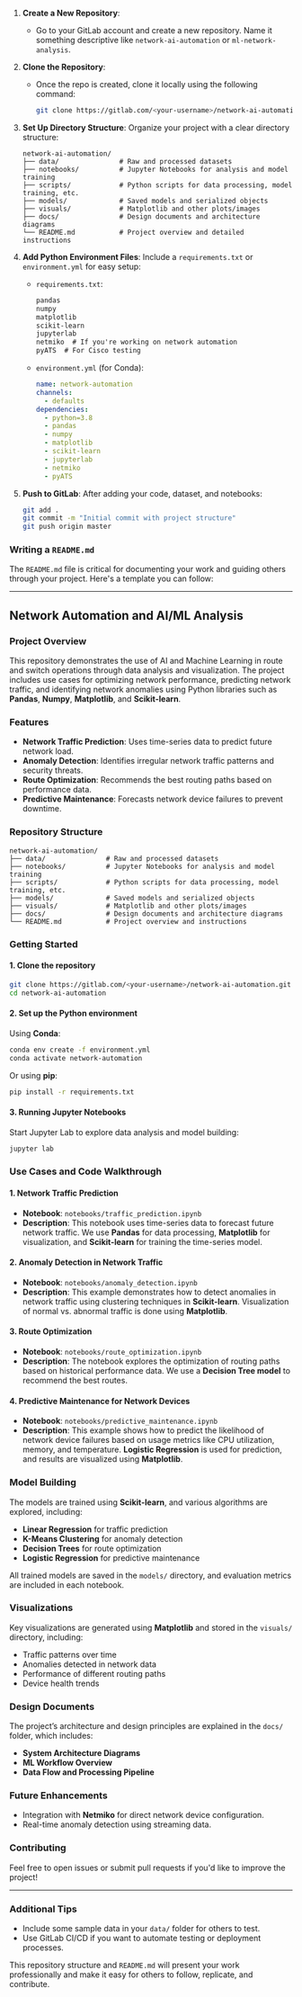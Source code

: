
1. **Create a New Repository**:
   - Go to your GitLab account and create a new repository. Name it something descriptive like `network-ai-automation` or `ml-network-analysis`.

2. **Clone the Repository**:
   - Once the repo is created, clone it locally using the following command:
     ```bash
     git clone https://gitlab.com/<your-username>/network-ai-automation.git
     ```

3. **Set Up Directory Structure**:
   Organize your project with a clear directory structure:
   ```
   network-ai-automation/
   ├── data/               # Raw and processed datasets
   ├── notebooks/          # Jupyter Notebooks for analysis and model training
   ├── scripts/            # Python scripts for data processing, model training, etc.
   ├── models/             # Saved models and serialized objects
   ├── visuals/            # Matplotlib and other plots/images
   ├── docs/               # Design documents and architecture diagrams
   └── README.md           # Project overview and detailed instructions
   ```

4. **Add Python Environment Files**:
   Include a `requirements.txt` or `environment.yml` for easy setup:
   - `requirements.txt`:
     ```txt
     pandas
     numpy
     matplotlib
     scikit-learn
     jupyterlab
     netmiko  # If you're working on network automation
     pyATS  # For Cisco testing
     ```
   - `environment.yml` (for Conda):
     ```yaml
     name: network-automation
     channels:
       - defaults
     dependencies:
       - python=3.8
       - pandas
       - numpy
       - matplotlib
       - scikit-learn
       - jupyterlab
       - netmiko
       - pyATS
     ```

5. **Push to GitLab**:
   After adding your code, dataset, and notebooks:
   ```bash
   git add .
   git commit -m "Initial commit with project structure"
   git push origin master
   ```

### Writing a `README.md`

The `README.md` file is critical for documenting your work and guiding others through your project. Here's a template you can follow:

---

## Network Automation and AI/ML Analysis

### Project Overview
This repository demonstrates the use of AI and Machine Learning in route and switch operations through data analysis and visualization. The project includes use cases for optimizing network performance, predicting network traffic, and identifying network anomalies using Python libraries such as **Pandas**, **Numpy**, **Matplotlib**, and **Scikit-learn**.

### Features
- **Network Traffic Prediction**: Uses time-series data to predict future network load.
- **Anomaly Detection**: Identifies irregular network traffic patterns and security threats.
- **Route Optimization**: Recommends the best routing paths based on performance data.
- **Predictive Maintenance**: Forecasts network device failures to prevent downtime.

### Repository Structure
```
network-ai-automation/
├── data/               # Raw and processed datasets
├── notebooks/          # Jupyter Notebooks for analysis and model training
├── scripts/            # Python scripts for data processing, model training, etc.
├── models/             # Saved models and serialized objects
├── visuals/            # Matplotlib and other plots/images
├── docs/               # Design documents and architecture diagrams
└── README.md           # Project overview and instructions
```

### Getting Started

#### 1. Clone the repository
```bash
git clone https://gitlab.com/<your-username>/network-ai-automation.git
cd network-ai-automation
```

#### 2. Set up the Python environment
Using **Conda**:
```bash
conda env create -f environment.yml
conda activate network-automation
```

Or using **pip**:
```bash
pip install -r requirements.txt
```

#### 3. Running Jupyter Notebooks
Start Jupyter Lab to explore data analysis and model building:
```bash
jupyter lab
```

### Use Cases and Code Walkthrough

#### 1. Network Traffic Prediction
- **Notebook**: `notebooks/traffic_prediction.ipynb`
- **Description**: This notebook uses time-series data to forecast future network traffic. We use **Pandas** for data processing, **Matplotlib** for visualization, and **Scikit-learn** for training the time-series model.

#### 2. Anomaly Detection in Network Traffic
- **Notebook**: `notebooks/anomaly_detection.ipynb`
- **Description**: This example demonstrates how to detect anomalies in network traffic using clustering techniques in **Scikit-learn**. Visualization of normal vs. abnormal traffic is done using **Matplotlib**.

#### 3. Route Optimization
- **Notebook**: `notebooks/route_optimization.ipynb`
- **Description**: The notebook explores the optimization of routing paths based on historical performance data. We use a **Decision Tree model** to recommend the best routes.

#### 4. Predictive Maintenance for Network Devices
- **Notebook**: `notebooks/predictive_maintenance.ipynb`
- **Description**: This example shows how to predict the likelihood of network device failures based on usage metrics like CPU utilization, memory, and temperature. **Logistic Regression** is used for prediction, and results are visualized using **Matplotlib**.

### Model Building
The models are trained using **Scikit-learn**, and various algorithms are explored, including:
- **Linear Regression** for traffic prediction
- **K-Means Clustering** for anomaly detection
- **Decision Trees** for route optimization
- **Logistic Regression** for predictive maintenance

All trained models are saved in the `models/` directory, and evaluation metrics are included in each notebook.

### Visualizations
Key visualizations are generated using **Matplotlib** and stored in the `visuals/` directory, including:
- Traffic patterns over time
- Anomalies detected in network data
- Performance of different routing paths
- Device health trends

### Design Documents
The project’s architecture and design principles are explained in the `docs/` folder, which includes:
- **System Architecture Diagrams**
- **ML Workflow Overview**
- **Data Flow and Processing Pipeline**

### Future Enhancements
- Integration with **Netmiko** for direct network device configuration.
- Real-time anomaly detection using streaming data.

### Contributing
Feel free to open issues or submit pull requests if you'd like to improve the project!

---

### Additional Tips
- Include some sample data in your `data/` folder for others to test.
- Use GitLab CI/CD if you want to automate testing or deployment processes.
  
This repository structure and `README.md` will present your work professionally and make it easy for others to follow, replicate, and contribute.
